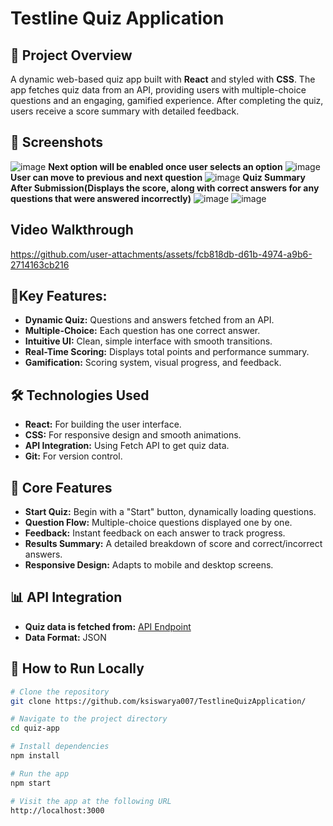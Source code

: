# **Testline Quiz Application**

## 🚀 **Project Overview**
A dynamic web-based quiz app built with **React** and styled with **CSS**. The app fetches quiz data from an API, providing users with multiple-choice questions and an engaging, gamified experience. After completing the quiz, users receive a score summary with detailed feedback.

## 📸 **Screenshots**
![image](https://github.com/user-attachments/assets/8f5db68c-3a4d-41c8-9d7b-926fa4bffd9c)
**Next option will be enabled once user selects an option**
![image](https://github.com/user-attachments/assets/db3c0c9a-ca6e-46c8-9821-a2abfe79ed13)
**User can move to previous and next question**
![image](https://github.com/user-attachments/assets/e27255a4-493b-4c75-8c6e-0f3e7dc88dad)
**Quiz Summary After Submission(Displays the score, along with correct answers for any questions that were answered incorrectly)**
![image](https://github.com/user-attachments/assets/392fb7a9-c959-4f33-afa6-0582a0b51596)
![image](https://github.com/user-attachments/assets/3364637e-ee6c-4cbb-a5f9-cbe47c51042c)


## Video Walkthrough
https://github.com/user-attachments/assets/fcb818db-d61b-4974-a9b6-2714163cb216







## 🔑**Key Features:**
- **Dynamic Quiz:** Questions and answers fetched from an API.
- **Multiple-Choice:** Each question has one correct answer.
- **Intuitive UI:** Clean, simple interface with smooth transitions.
- **Real-Time Scoring:** Displays total points and performance summary.
- **Gamification:** Scoring system, visual progress, and feedback.

## 🛠 **Technologies Used**
- **React:** For building the user interface.
- **CSS:** For responsive design and smooth animations.
- **API Integration:** Using Fetch API to get quiz data.
- **Git:** For version control.

## 🔑 **Core Features**
- **Start Quiz:** Begin with a "Start" button, dynamically loading questions.
- **Question Flow:** Multiple-choice questions displayed one by one.
- **Feedback:** Instant feedback on each answer to track progress.
- **Results Summary:** A detailed breakdown of score and correct/incorrect answers.
- **Responsive Design:** Adapts to mobile and desktop screens.

## 📊 **API Integration**
- **Quiz data is fetched from:** [API Endpoint](https://api.jsonserve.com/Uw5CrX)
- **Data Format:** JSON

## 📝 **How to Run Locally**
```bash
# Clone the repository
git clone https://github.com/ksiswarya007/TestlineQuizApplication/

# Navigate to the project directory
cd quiz-app

# Install dependencies
npm install

# Run the app
npm start

# Visit the app at the following URL
http://localhost:3000
